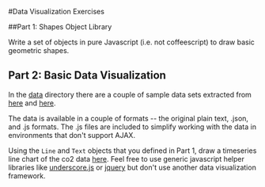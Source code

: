 #Data Visualization Exercises

##Part 1: Shapes Object Library

Write a set of objects in pure Javascript (i.e. not coffeescript) to
draw basic geometric shapes.


## Part 2: Basic Data Visualization

In the [data](./data) directory there are a couple of sample data sets extracted from [here](http://www.stat.purdue.edu/~wsc/visualizing.datatables/) and [here](https://github.com/deremer/Cities/). 

The data is available in a couple of formats -- the original plain text, .json, and .js formats. The .js files are included to simplify working with the data in environments that don't support AJAX.

Using the `Line` and `Text` objects that you defined in Part 1, draw a timeseries line chart of the co2 data [here](./data/co2.js). Feel free to use generic javascript helper libraries like [underscore.js](http://underscorejs.org/) or [jquery](http://jquery.com/) but don't use another data visualization framework.
